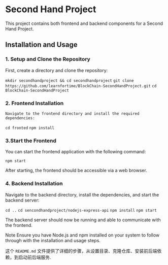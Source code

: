 # Second Hand Project

This project contains both frontend and backend components for a Second Hand Project.

## Installation and Usage

### 1. Setup and Clone the Repository
First, create a directory and clone the repository:

``mkdir secondhandproject && cd secondhandproject``
``git clone https://github.com/learnfortime/BlockChain-SecondHandProject.git``
``cd BlockChain-SecondHandProject``
### 2. Frontend Installation
``Navigate to the frontend directory and install the required dependencies:``

``cd fronted``
``npm install``
### 3.Start the Frontend
You can start the frontend application with the following command:

``npm start``

After starting, the frontend should be accessible via a web browser.

### 4. Backend Installation
Navigate to the backend directory, install the dependencies, and start the backend server:

``cd ..``
``cd sencondhandproject/nodejs-express-api``
``npm install``
``npm start``

The backend server should now be running and able to communicate with the frontend.

Note
Ensure you have Node.js and npm installed on your system to follow through with the installation and usage steps.


这个 `README.md` 文件提供了详细的步骤，从设置目录、克隆仓库、安装前后端依赖，到启动前后端服务.
